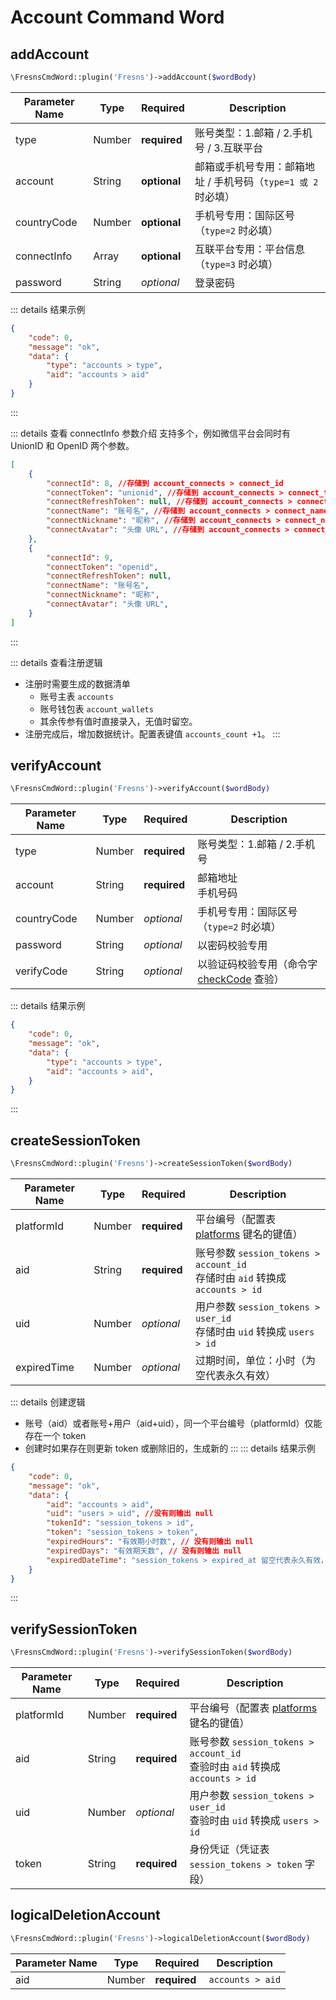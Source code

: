 # Account Command Word

## addAccount

```php
\FresnsCmdWord::plugin('Fresns')->addAccount($wordBody)
```
| Parameter Name | Type | Required | Description |
| --- | --- | --- | --- |
| type | Number | **required** | 账号类型：1.邮箱 / 2.手机号 / 3.互联平台 |
| account | String | **optional** | 邮箱或手机号专用：邮箱地址 / 手机号码（`type=1 或 2` 时必填） |
| countryCode | Number | **optional** | 手机号专用：国际区号（`type=2` 时必填） |
| connectInfo | Array | **optional** | 互联平台专用：平台信息（`type=3` 时必填） |
| password | String | *optional* | 登录密码 |

::: details 结果示例
```json
{
    "code": 0,
    "message": "ok",
    "data": {
        "type": "accounts > type",
        "aid": "accounts > aid"
    }
}
```
:::

::: details 查看 connectInfo 参数介绍
支持多个，例如微信平台会同时有 UnionID 和 OpenID 两个参数。
```json
[
    {
        "connectId": 8, //存储到 account_connects > connect_id
        "connectToken": "unionid", //存储到 account_connects > connect_token
        "connectRefreshToken": null, //存储到 account_connects > connect_refresh_token
        "connectName": "账号名", //存储到 account_connects > connect_name
        "connectNickname": "昵称", //存储到 account_connects > connect_nickname
        "connectAvatar": "头像 URL", //存储到 account_connects > connect_avatar
    },
    {
        "connectId": 9,
        "connectToken": "openid",
        "connectRefreshToken": null,
        "connectName": "账号名",
        "connectNickname": "昵称",
        "connectAvatar": "头像 URL",
    }
]
```
:::

::: details 查看注册逻辑
- 注册时需要生成的数据清单
    - 账号主表 `accounts`
    - 账号钱包表 `account_wallets`
    - 其余传参有值时直接录入，无值时留空。
- 注册完成后，增加数据统计。配置表键值 `accounts_count +1`。
:::

## verifyAccount

```php
\FresnsCmdWord::plugin('Fresns')->verifyAccount($wordBody)
```
| Parameter Name | Type | Required | Description |
| --- | --- | --- | --- |
| type | Number | **required** | 账号类型：1.邮箱 / 2.手机号 |
| account | String | **required** | 邮箱地址<br>手机号码 |
| countryCode | Number | *optional* | 手机号专用：国际区号（`type=2` 时必填） |
| password | String | *optional* | 以密码校验专用 |
| verifyCode | String | *optional* | 以验证码校验专用（命令字 [checkCode](#校验验证码) 查验） |

::: details 结果示例
```json
{
    "code": 0,
    "message": "ok",
    "data": {
        "type": "accounts > type",
        "aid": "accounts > aid",
    }
}
```
:::

## createSessionToken

```php
\FresnsCmdWord::plugin('Fresns')->createSessionToken($wordBody)
```
| Parameter Name | Type | Required | Description |
| --- | --- | --- | --- |
| platformId | Number | **required** | 平台编号（配置表 [platforms](../../database/dictionary/platforms.md) 键名的键值） |
| aid | String | **required** | 账号参数 `session_tokens > account_id`<br>存储时由 `aid` 转换成 `accounts > id` |
| uid | Number | *optional* | 用户参数 `session_tokens > user_id`<br>存储时由 `uid` 转换成 `users > id` |
| expiredTime | Number | *optional* | 过期时间，单位：小时（为空代表永久有效） |

::: details 创建逻辑
- 账号（aid）或者账号+用户（aid+uid），同一个平台编号（platformId）仅能存在一个 token
- 创建时如果存在则更新 token 或删除旧的，生成新的
:::
::: details 结果示例
```json
{
    "code": 0,
    "message": "ok",
    "data": {
        "aid": "accounts > aid",
        "uid": "users > uid", //没有则输出 null
        "tokenId": "session_tokens > id",
        "token": "session_tokens > token",
        "expiredHours": "有效期小时数", // 没有则输出 null
        "expiredDays": "有效期天数", // 没有则输出 null
        "expiredDateTime": "session_tokens > expired_at 留空代表永久有效，格式为 Y-m-d H:i:s", // 没有则输出 null
    }
}
```
:::

## verifySessionToken

```php
\FresnsCmdWord::plugin('Fresns')->verifySessionToken($wordBody)
```
| Parameter Name | Type | Required | Description |
| --- | --- | --- | --- |
| platformId | Number | **required** | 平台编号（配置表 [platforms](../../database/dictionary/platforms.md) 键名的键值） |
| aid | String | **required** | 账号参数 `session_tokens > account_id`<br>查验时由 `aid` 转换成 `accounts > id` |
| uid | Number | *optional* | 用户参数 `session_tokens > user_id`<br>查验时由 `uid` 转换成 `users > id` |
| token | String | **required** | 身份凭证（凭证表 `session_tokens > token` 字段） |

## logicalDeletionAccount

```php
\FresnsCmdWord::plugin('Fresns')->logicalDeletionAccount($wordBody)
```
| Parameter Name | Type | Required | Description |
| --- | --- | --- | --- |
| aid | Number | **required** | `accounts > aid` |
